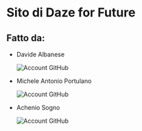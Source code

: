 # Sito di Daze for Future
## Fatto da:
- Davide Albanese 
    <p>
    <a href="https://github.com/DocCiaoBimbi" target="_blank" style="text-decoration: none;">
        <img src="https://img.shields.io/badge/Account-GitHub-grey?style=flat-square&logo=github" alt="Account GitHub" />
    </a>
    </p>
- Michele Antonio Portulano  
    <p> <a href="https://github.com/MichyPortu08" target="_blank" style="text-decoration: none;">
        <img src="https://img.shields.io/badge/Account-GitHub-grey?style=flat-square&logo=github" alt="Account GitHub" />
    </a>
    </p>
- Achenio Sogno 
    <p> <a href="https://github.com/achenio" target="_blank" style="text-decoration: none;">
        <img src="https://img.shields.io/badge/Account-GitHub-grey?style=flat-square&logo=github" alt="Account GitHub" />
    </a>
    </p>


